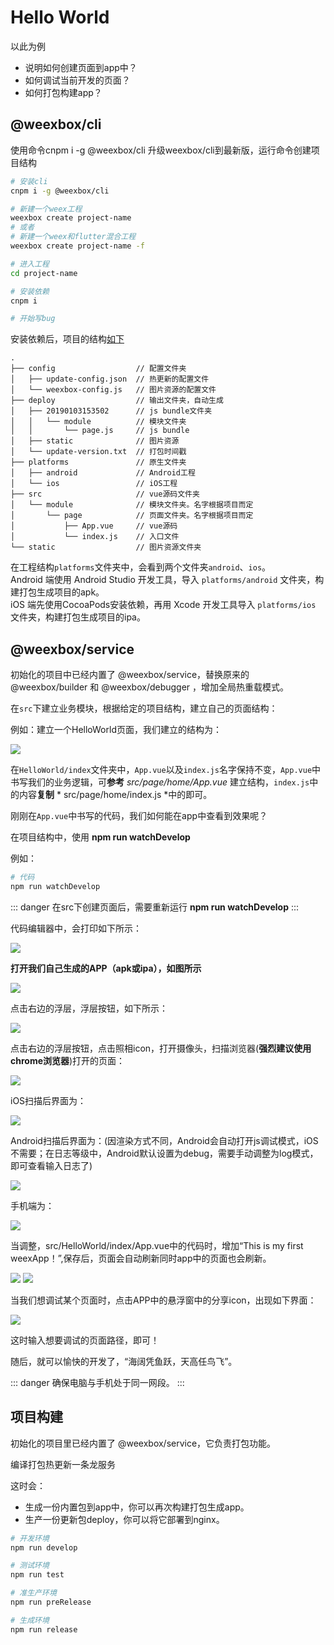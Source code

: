 # Hello World

以此为例

- 说明如何创建页面到app中？
- 如何调试当前开发的页面？
- 如何打包构建app？

## @weexbox/cli

使用命令cnpm i -g @weexbox/cli 升级weexbox/cli到最新版，运行命令创建项目结构

``` bash
# 安装cli
cnpm i -g @weexbox/cli

# 新建一个weex工程
weexbox create project-name
# 或者
# 新建一个weex和flutter混合工程
weexbox create project-name -f

# 进入工程
cd project-name

# 安装依赖
cnpm i

# 开始写bug
```

安装依赖后，项目的结构[如下](https://aygtech.github.io/weexbox/guide/project.html)

```
.
├── config                  // 配置文件夹
│   ├── update-config.json  // 热更新的配置文件
│   └── weexbox-config.js   // 图片资源的配置文件
├── deploy                  // 输出文件夹，自动生成
│   ├── 20190103153502      // js bundle文件夹
│   │   └── module          // 模块文件夹
│   │       └── page.js     // js bundle
│   ├── static              // 图片资源
│   └── update-version.txt  // 打包时间戳
├── platforms               // 原生文件夹
│   ├── android             // Android工程
│   └── ios                 // iOS工程
├── src                     // vue源码文件夹
│   └── module              // 模块文件夹。名字根据项目而定
│       └── page            // 页面文件夹。名字根据项目而定
│           ├── App.vue     // vue源码
│           └── index.js    // 入口文件
└── static                  // 图片资源文件夹
```

在工程结构`platforms`文件夹中，会看到两个文件夹`android`、`ios`。  
Android 端使用 Android Studio 开发工具，导入 `platforms/android` 文件夹，构建打包生成项目的apk。  
iOS 端先使用CocoaPods安装依赖，再用 Xcode 开发工具导入 `platforms/ios` 文件夹，构建打包生成项目的ipa。

## @weexbox/service

初始化的项目中已经内置了 @weexbox/service，替换原来的 @weexbox/builder 和 @weexbox/debugger ，增加全局热重载模式。

在`src`下建立业务模块，根据给定的项目结构，建立自己的页面结构：

例如：建立一个HelloWorld页面，我们建立的结构为：

<img src="../.vuepress/public/helloWorld.png"/>

在`HelloWorld/index`文件夹中，`App.vue`以及`index.js`名字保持不变，`App.vue`中书写我们的业务逻辑，可**参考** *src/page/home/App.vue* 建立结构，`index.js`中的内容**复制** * src/page/home/index.js *中的即可。

刚刚在`App.vue`中书写的代码，我们如何能在app中查看到效果呢？

在项目结构中，使用 **npm run watchDevelop**

例如：

```sh
# 代码
npm run watchDevelop
```

::: danger
在src下创建页面后，需要重新运行 **npm run watchDevelop**
:::

代码编辑器中，会打印如下所示：

<img src="../.vuepress/public/image/weexbox2.0/step1.png"/>

**打开我们自己生成的APP（apk或ipa），如图所示**

<img src="../.vuepress/public/image/debugger/bug2.png"/>

点击右边的浮层，浮层按钮，如下所示：

<img src="../.vuepress/public/image/weexbox2.0/debug2.png"/>

点击右边的浮层按钮，点击照相icon，打开摄像头，扫描浏览器(**强烈建议使用chrome浏览器**)打开的页面：

<img src="../.vuepress/public/image/weexbox2.0/step2.png"/>

iOS扫描后界面为：

<img src="../.vuepress/public/image/weexbox2.0/step3.png"/>

Android扫描后界面为：(因渲染方式不同，Android会自动打开js调试模式，iOS不需要；在日志等级中，Android默认设置为debug，需要手动调整为log模式，即可查看输入日志了)

<img src="../.vuepress/public/image/weexbox2.0/step4.png"/>

手机端为：

<img src="../.vuepress/public/image/weexbox2.0/mob2.png"/>

当调整，src/HelloWorld/index/App.vue中的代码时，增加“This is my first weexApp！”,保存后，页面会自动刷新同时app中的页面也会刷新。

<img src="../.vuepress/public/image/weexbox2.0/mob1.png"/>
<img src="../.vuepress/public/image/weexbox2.0/mob3.png"/>

当我们想调试某个页面时，点击APP中的悬浮窗中的分享icon，出现如下界面：

<img src="../.vuepress/public/image/weexbox2.0/debug1.png"/>

这时输入想要调试的页面路径，即可！

随后，就可以愉快的开发了，“海阔凭鱼跃，天高任鸟飞”。

::: danger
确保电脑与手机处于同一网段。
:::

## 项目构建

初始化的项目里已经内置了 @weexbox/service，它负责打包功能。

编译打包热更新一条龙服务

这时会：

- 生成一份内置包到app中，你可以再次构建打包生成app。
- 生产一份更新包deploy，你可以将它部署到nginx。

```sh
# 开发环境
npm run develop

# 测试环境
npm run test

# 准生产环境
npm run preRelease

# 生成环境
npm run release
```
